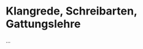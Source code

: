 <!--
author: Dennis Ried
email: dennis.ried@musikwiss.uni-halle.de
version: 1.0.0
language: de
narrator: Deutsch Female
comment: Klangrede, Schreibarten, Gattungslehre (Sitzung 9)
-->

# Klangrede, Schreibarten, Gattungslehre

...
